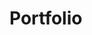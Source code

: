 # Portfolio
<!-- Live Website Link : [https://bit.ly/satwikportfolio](https://bit.ly/satwikportfolio) -->
